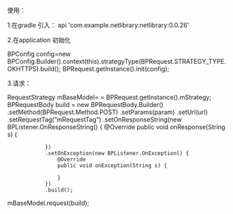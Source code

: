 使用：

1.在gradle 引入： 
api 'com.example.netlibrary:netlibrary:0.0.26'

2.在application 初始化

 BPConfig config=new BPConfig.Builder().context(this).strategyType(BPRequest.STRATEGY_TYPE.OKHTTPS).build();
 BPRequest.getInstance().init(config);

3.请求：

RequestStrategy mBaseModel= = BPRequest.getInstance().mStrategy;
BPRequestBody build = new BPRequestBody.Builder()
                .setMethod(BPRequest.Method.POST)
                .setParams(param)
                .setUrl(url)
                .setRequestTag(”mRequestTag“)
                .setOnResponseString(new BPListener.OnResponseString() {
                    @Override
                    public void onResponse(String s) {
                       
                })
                .setOnException(new BPListener.OnException() {
                    @Override
                    public void onException(String s) {
                      
                    }
                })
                .build();
mBaseModel.request(build);
